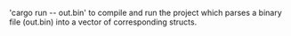 'cargo run -- out.bin' to compile and run the project which parses a binary file (out.bin) into a vector of corresponding structs.